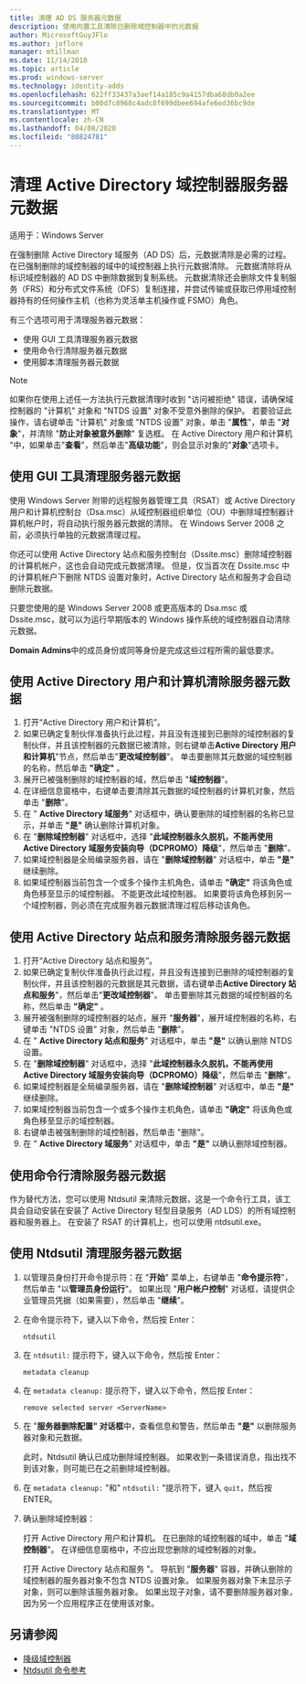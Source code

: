 ```yaml
---
title: 清理 AD DS 服务器元数据
description: 使用内置工具清除已删除域控制器中的元数据
author: MicrosoftGuyJFlo
ms.author: joflore
manager: mtillman
ms.date: 11/14/2018
ms.topic: article
ms.prod: windows-server
ms.technology: identity-adds
ms.openlocfilehash: 622ff33437a3aef14a185c9a4157dba68db0a2ee
ms.sourcegitcommit: b00d7c8968c4adc8f699dbee694afe6ed36bc9de
ms.translationtype: MT
ms.contentlocale: zh-CN
ms.lasthandoff: 04/08/2020
ms.locfileid: "80824781"
---
```

# <a name="clean-up-active-directory-domain-controller-server-metadata"></a>清理 Active Directory 域控制器服务器元数据

适用于：Windows Server

在强制删除 Active Directory 域服务（AD DS）后，元数据清除是必需的过程。 在已强制删除的域控制器的域中的域控制器上执行元数据清除。 元数据清除将从标识域控制器的 AD DS 中删除数据到复制系统。 元数据清除还会删除文件复制服务（FRS）和分布式文件系统（DFS）复制连接，并尝试传输或获取已停用域控制器持有的任何操作主机（也称为灵活单主机操作或 FSMO）角色。

有三个选项可用于清理服务器元数据：

- 使用 GUI 工具清理服务器元数据
- 使用命令行清除服务器元数据
- 使用脚本清理服务器元数据

> [!NOTE]
> 如果你在使用上述任一方法执行元数据清理时收到 "访问被拒绝" 错误，请确保域控制器的 "计算机" 对象和 "NTDS 设置" 对象不受意外删除的保护。 若要验证此操作，请右键单击 "计算机" 对象或 "NTDS 设置" 对象，单击 "**属性**"，单击 "**对象**"，并清除 "**防止对象被意外删除**" 复选框。 在 Active Directory 用户和计算机 "中，如果单击"**查看**"，然后单击"**高级功能**"，则会显示对象的"**对象**"选项卡。

## <a name="clean-up-server-metadata-using-gui-tools"></a>使用 GUI 工具清理服务器元数据

使用 Windows Server 附带的远程服务器管理工具（RSAT）或 Active Directory 用户和计算机控制台（Dsa.msc）从域控制器组织单位（OU）中删除域控制器计算机帐户时，将自动执行服务器元数据的清除。 在 Windows Server 2008 之前，必须执行单独的元数据清理过程。

你还可以使用 Active Directory 站点和服务控制台（Dssite.msc）删除域控制器的计算机帐户，这也会自动完成元数据清理。 但是，仅当首次在 Dssite.msc 中的计算机帐户下删除 NTDS 设置对象时，Active Directory 站点和服务才会自动删除元数据。

只要您使用的是 Windows Server 2008 或更高版本的 Dsa.msc 或 Dssite.msc，就可以为运行早期版本的 Windows 操作系统的域控制器自动清除元数据。

**Domain Admins**中的成员身份或同等身份是完成这些过程所需的最低要求。

## <a name="clean-up-server-metadata-using-activedirectory-users-and-computers"></a>使用 Active Directory 用户和计算机清除服务器元数据

1. 打开“Active Directory 用户和计算机”。
2. 如果已确定复制伙伴准备执行此过程，并且没有连接到已删除的域控制器的复制伙伴，并且该控制器的元数据已被清除，则右键单击**Active Directory 用户和计算机**"节点，然后单击"**更改域控制器**"。 单击要删除其元数据的域控制器的名称，然后单击 **"确定"** 。
3. 展开已被强制删除的域控制器的域，然后单击 "**域控制器**"。
4. 在详细信息窗格中，右键单击要清除其元数据的域控制器的计算机对象，然后单击 "**删除**"。
5. 在 " **Active Directory 域服务**" 对话框中，确认要删除的域控制器的名称已显示，并单击 **"是"** 确认删除计算机对象。
6. 在 "**删除域控制器**" 对话框中，选择 "**此域控制器永久脱机，不能再使用 Active Directory 域服务安装向导（DCPROMO）降级**"，然后单击 "**删除**"。
7. 如果域控制器是全局编录服务器，请在 "**删除域控制器**" 对话框中，单击 **"是"** 继续删除。
8. 如果域控制器当前包含一个或多个操作主机角色，请单击 **"确定"** 将该角色或角色移至显示的域控制器。 不能更改此域控制器。 如果要将该角色移到另一个域控制器，则必须在完成服务器元数据清理过程后移动该角色。

## <a name="clean-up-server-metadata-using-activedirectory-sites-and-services"></a>使用 Active Directory 站点和服务清除服务器元数据

1. 打开“Active Directory 站点和服务”。
2. 如果已确定复制伙伴准备执行此过程，并且没有连接到已删除的域控制器的复制伙伴，并且该控制器的元数据是其元数据，请右键单击**Active Directory 站点和服务**"，然后单击"**更改域控制器**"。 单击要删除其元数据的域控制器的名称，然后单击 **"确定"** 。
3. 展开被强制删除的域控制器的站点，展开 "**服务器**"，展开域控制器的名称，右键单击 "NTDS 设置" 对象，然后单击 "**删除**"。
4. 在 " **Active Directory 站点和服务**" 对话框中，单击 **"是"** 以确认删除 NTDS 设置。
5. 在 "**删除域控制器**" 对话框中，选择 "**此域控制器永久脱机，不能再使用 Active Directory 域服务安装向导（DCPROMO）降级**"，然后单击 "**删除**"。
6. 如果域控制器是全局编录服务器，请在 "**删除域控制器**" 对话框中，单击 **"是"** 继续删除。
7. 如果域控制器当前包含一个或多个操作主机角色，请单击 **"确定"** 将该角色或角色移至显示的域控制器。
8. 右键单击被强制删除的域控制器，然后单击 "删除"。
9. 在 " **Active Directory 域服务**" 对话框中，单击 **"是"** 以确认删除域控制器。

## <a name="clean-up-server-metadata-using-the-command-line"></a>使用命令行清除服务器元数据

作为替代方法，您可以使用 Ntdsutil 来清除元数据，这是一个命令行工具，该工具会自动安装在安装了 Active Directory 轻型目录服务（AD LDS）的所有域控制器和服务器上。 在安装了 RSAT 的计算机上，也可以使用 ntdsutil.exe。

## <a name="to-clean-up-server-metadata-by-using-ntdsutil"></a>使用 Ntdsutil 清理服务器元数据

1. 以管理员身份打开命令提示符：在 "**开始**" 菜单上，右键单击 "**命令提示符**"，然后单击 "以**管理员身份运行**"。 如果出现 "**用户帐户控制**" 对话框，请提供企业管理员凭据（如果需要），然后单击 "**继续**"。
2. 在命令提示符下，键入以下命令，然后按 Enter：

   `ntdsutil`

3. 在 `ntdsutil:` 提示符下，键入以下命令，然后按 Enter：

   `metadata cleanup`

4. 在 `metadata cleanup:` 提示符下，键入以下命令，然后按 Enter：

   `remove selected server <ServerName>`

5. 在 "**服务器删除配置" 对话框**中，查看信息和警告，然后单击 **"是"** 以删除服务器对象和元数据。

   此时，Ntdsutil 确认已成功删除域控制器。 如果收到一条错误消息，指出找不到该对象，则可能已在之前删除域控制器。

6. 在 `metadata cleanup:` "和" `ntdsutil:` "提示符下，键入 `quit`，然后按 ENTER。

7. 确认删除域控制器：

   打开 Active Directory 用户和计算机。 在已删除的域控制器的域中，单击 "**域控制器**"。 在详细信息窗格中，不应出现您删除的域控制器的对象。

   打开 Active Directory 站点和服务 "。 导航到 "**服务器**" 容器，并确认删除的域控制器的服务器对象不包含 NTDS 设置对象。 如果服务器对象下未显示子对象，则可以删除该服务器对象。 如果出现子对象，请不要删除服务器对象，因为另一个应用程序正在使用该对象。

## <a name="see-also"></a>另请参阅

* [降级域控制器](Demoting-Domain-Controllers-and-Domains--Level-200-.md)
* [Ntdsutil 命令参考](https://docs.microsoft.com/previous-versions/windows/it-pro/windows-server-2008-R2-and-2008/cc753343(v=ws.10))
